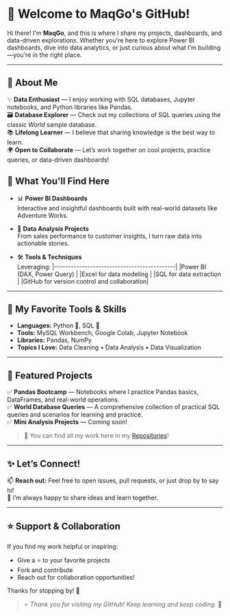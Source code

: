 # 👋 Welcome to MaqGo's GitHub!

Hi there! I'm **MaqGo**, and this is where I share my projects, dashboards, and data-driven explorations. Whether you're here to explore Power BI dashboards, dive into data analytics, or just curious about what I'm building—you're in the right place.

---
## 🚀 About Me

✨ **Data Enthusiast** — I enjoy working with SQL databases, Jupyter notebooks, and Python libraries like Pandas.  
🗃️ **Database Explorer** — Check out my collections of SQL queries using the classic *World* sample database.  
📚 **Lifelong Learner** — I believe that sharing knowledge is the best way to learn.  
🌍 **Open to Collaborate** — Let’s work together on cool projects, practice queries, or data-driven dashboards!

## 🚀 What You'll Find Here

- 📊 **Power BI Dashboards**  
  Interactive and insightful dashboards built with real-world datasets like Adventure Works.

- 🧠 **Data Analysis Projects**  
  From sales performance to customer insights, I turn raw data into actionable stories.

- 🛠️ **Tools & Techniques**  
  Leveraging:
  |--------------------------------------------|
  |Power BI (DAX, Power Query)                 |
  |Excel for data modeling                     |
  |SQL for data extraction                     |
  |GitHub for version control and collaboration|

---

## 💼 My Favorite Tools & Skills

- **Languages:** Python 🐍, SQL 💾
- **Tools:** MySQL Workbench, Google Colab, Jupyter Notebook
- **Libraries:** Pandas, NumPy
- **Topics I Love:** Data Cleaning • Data Analysis • Data Visualization

---

## 📌 Featured Projects

✅ **Pandas Bootcamp** — Notebooks where I practice Pandas basics, DataFrames, and real-world operations.  
✅ **World Database Queries** — A comprehensive collection of practical SQL queries and scenarios for learning and practice.  
✅ **Mini Analysis Projects** — Coming soon!

> 📂 You can find all my work here in my [Repositories](https://github.com/MaqGo?tab=repositories)!

---

## ✨ Let’s Connect!

📫 **Reach out:** Feel free to open issues, pull requests, or just drop by to say hi!  
💬 I’m always happy to share ideas and learn together.

---

## ⭐️ Support & Collaboration

If you find my work helpful or inspiring:
- Give a ⭐️ to your favorite projects
- Fork and contribute
- Reach out for collaboration opportunities!

Thanks for stopping by! 🙌

> ⭐️ *Thank you for visiting my GitHub! Keep learning and keep coding.* 🌱
